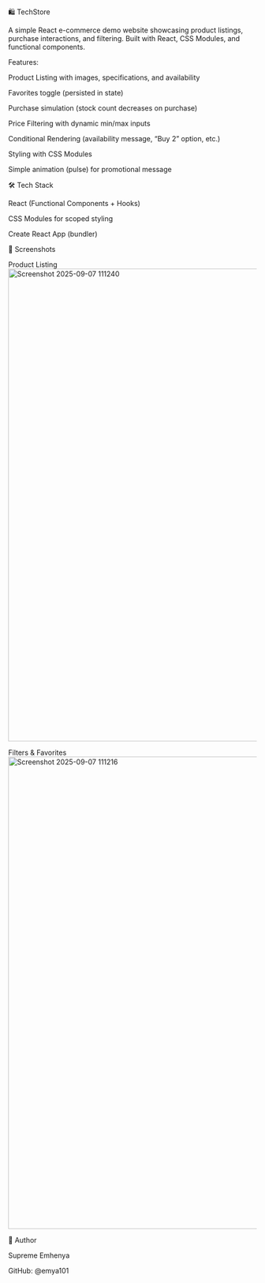 🛍️ TechStore

A simple React e-commerce demo website showcasing product listings, purchase interactions, and filtering. Built with React, CSS Modules, and functional components.

Features:

Product Listing with images, specifications, and availability

Favorites toggle (persisted in state)

Purchase simulation (stock count decreases on purchase)

Price Filtering with dynamic min/max inputs

Conditional Rendering (availability message, “Buy 2” option, etc.)

Styling with CSS Modules

Simple animation (pulse) for promotional message

🛠️ Tech Stack

React
 (Functional Components + Hooks)

CSS Modules
 for scoped styling

Create React App
 (bundler)

 📸 Screenshots

Product Listing
<img width="1900" height="958" alt="Screenshot 2025-09-07 111240" src="https://github.com/user-attachments/assets/8ccd7d9c-afa2-402a-973f-f9573a5cf82c" />

Filters & Favorites
<img width="1908" height="957" alt="Screenshot 2025-09-07 111216" src="https://github.com/user-attachments/assets/047e804e-f550-424c-b03c-205803d80471" />

👤 Author

Supreme Emhenya

GitHub: @emya101

